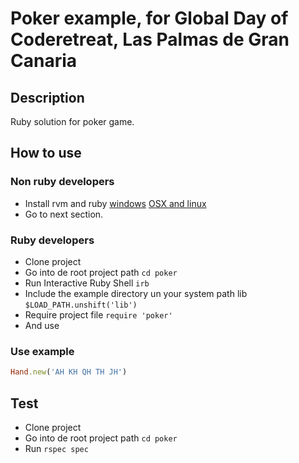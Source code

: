 # Poker example, for Global Day of Coderetreat, Las Palmas de Gran Canaria
## Description
Ruby solution for poker game.
## How to use
### Non ruby developers
* Install rvm and ruby
[windows](http://blog.developwithpassion.com/2012/03/30/installing-rvm-with-cygwin-on-windows/)
[OSX and linux](https://rvm.io/rvm/install)
* Go to next section.

### Ruby developers

* Clone project
* Go into de root project path `cd poker`
* Run Interactive Ruby Shell `irb`
* Include the example directory un your system path lib `$LOAD_PATH.unshift('lib')`
* Require project file `require 'poker'`
* And use

### Use example

```ruby
Hand.new('AH KH QH TH JH')
```

## Test
* Clone project
* Go into de root project path `cd poker`
* Run `rspec spec`
